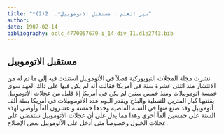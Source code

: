 ```yaml
---
title: "*سير العلم : مستقبل الاتوموبيل*.  2(2)"
author: 
date: 1907-02-14
bibliography: oclc_4770057679-i_14-div_11.d1e2743.bib
---
```




##  مستقبل الاتوموبيل 


 نشرت  مجلة المجلات  النيويوركية فصلاً  في الأتوموبيل استندت فيه إلى ما تم له من الانتشار منذ  اثنتي  عشرة  سنة في أمريكا فقالت أنه لم يكن فيها على ذاك العهد سوى  خمسة  اتوموبيلات ومنذ  خمس  سنين لم يكن في أمريكا إلا قليل من عجلات الأتوموبيل يقتنيها كبار المثرين للتسلية والبذخ ويقدر اليوم عدد الأتوموبيلات في أمريكا بمئة  ألف  أتوموبيل وقد صنع منها في السنة الماضية وحدها  خمسة  و  عشرون  ألفاً   وأوصي لهذه السنة على  خمسين  ألفاً أخرى وهذا مما يدل على أن عجلات الأتوموبيل ستقضي على عجلات الخيول وخصوصاً متى أدخل على الأتوموبيل بعض الإصلاح. 
